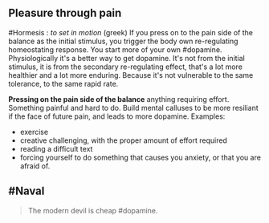 ## Pleasure through pain

#Hormesis : _to set in motion_ (greek)
If you press on to the pain side of the balance as the initial stimulus, you trigger the body own re-regulating homeostating response. You start more of your own #dopamine. Physiologically it's a better way to get dopamine. It's not from the initial stimulus, it is from the secondary re-regulating effect, that's a lot more healthier and a lot more enduring. Because it's not vulnerable to the same tolerance, to the same rapid rate. 

__Pressing on the pain side of the balance__ anything requiring effort. Something painful and hard to do. Build mental calluses to be more resiliant if the face of future pain, and leads to more dopamine.
Examples:
- exercise
- creative challenging, with the proper amount of effort required
- reading a difficult text
- forcing yourself to do something that causes you anxiety, or that you are afraid of.



## #Naval
> The modern devil is cheap #dopamine.
